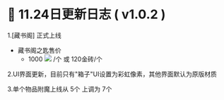 # 🧾 11.24日更新日志 ( v1.0.2 )

1.\[藏书阁] 正式上线

* 藏书阁之匙售价
  * 1000 ![](https://sjwx.easydoc.xyz/95040344/files/lc1mozac.png) /个 或 120金砖/个

2.UI界面更新，目前只有"箱子"UI设置为彩虹像素，其他界面默认为原版材质

3.单个物品附魔上线从 5个 上调为 7个
